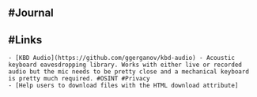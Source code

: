 ## #Journal
## #Links
	- [KBD Audio](https://github.com/ggerganov/kbd-audio) - Acoustic keyboard eavesdropping library. Works with either live or recorded audio but the mic needs to be pretty close and a mechanical keyboard is pretty much required. #OSINT #Privacy
	- [Help users to download files with the HTML download attribute]